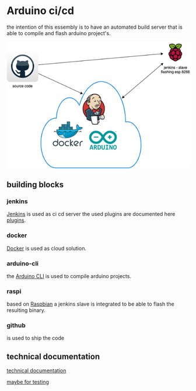 # Arduino ci/cd

the intention of this essembly is to have an automated build server that is able to compile and flash arduino project's.

![overview](documentation/ci_cd_arduino.drawio.png )

## building blocks

### jenkins

[Jenkins](https://www.jenkins.io/doc/) is used as ci cd server the used plugins are documented here [plugins](docker/jenkins/plugins.txt).

### docker

[Docker](https://www.docker.com/) is used as cloud solution.

### arduino-cli

the [Arduino CLI](https://arduino.github.io/arduino-cli/latest/) is used to compile arduino projects.

### raspi

based on [Raspbian](https://www.raspbian.org/) a jenkins slave is integrated to be able to flash the resulting binary.

### github

is used to ship the code

## technical documentation

[technical documentation](documentation/technical_documentation.md)

[maybe for testing](https://github.com/Arduino-CI/arduino_ci)
